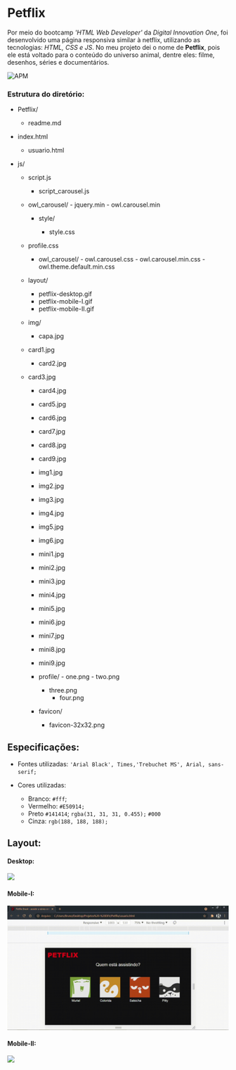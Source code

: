 # Petflix

Por meio do bootcamp *'HTML Web Developer'* da *Digital Innovation One*, foi desenvolvido uma página responsiva similar à netflix, utilizando as tecnologias: _HTML, CSS e JS_. No meu projeto dei o nome de **Petflix**, pois ele está voltado para o conteúdo do universo animal, dentre eles: filme, desenhos, séries e documentários. 

![APM](https://img.shields.io/apm/l/vim-mode?color=blue)

### Estrutura do diretório:

 - Petflix/

   	- readme.md
- index.html
   - usuario.html
- js/

  - script.js
     - script_carousel.js
  - owl_carousel/
       	- jquery.min
       	- owl.carousel.min
    - style/

      - style.css
   - profile.css
      - owl_carousel/
        	- owl.carousel.css
        	- owl.carousel.min.css
        	- owl.theme.default.min.css
    - layout/
        - petflix-desktop.gif
        - petflix-mobile-I.gif
        - petflix-mobile-II.gif
   - img/

     - capa.jpg
  - card1.jpg
     - card2.jpg
  - card3.jpg
     - card4.jpg
     - card5.jpg
     - card6.jpg
     - card7.jpg
     - card8.jpg
     - card9.jpg
     - img1.jpg
     - img2.jpg
     - img3.jpg
     - img4.jpg
     - img5.jpg
     - img6.jpg
     - mini1.jpg
     - mini2.jpg
     - mini3.jpg
     - mini4.jpg
     - mini5.jpg
     - mini6.jpg
     - mini7.jpg
     - mini8.jpg
     - mini9.jpg

      - profile/
        	- one.png
           	- two.png
     	- three.png
           	- four.png

     - favicon/
       - favicon-32x32.png

## Especificações:

- Fontes utilizadas:  `'Arial Black', Times,'Trebuchet MS', Arial, sans-serif;`

- Cores utilizadas:

  -   Branco:  `#fff`;
  -   Vermelho: `#E50914;`
  -   Preto `#141414`; `rgba(31, 31, 31, 0.455);` `#000`
  -   Cinza: `rgb(188, 188, 188);`

  

## Layout:



#### Desktop:

![](https://github.com/Bruno-Luna/Petflix/blob/master/layout/petflix-desktop.gif)



#### Mobile-I:

![](https://github.com/Bruno-Luna/Petflix/blob/master/layout/petflix-mobile-I.gif)

#### Mobile-II:

![](https://github.com/Bruno-Luna/Petflix/blob/master/layout/petflix-mobile-II.gif)